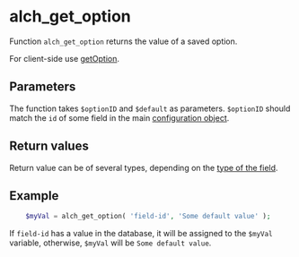 # alch_get_option

Function `alch_get_option` returns the value of a saved option.

For client-side use [getOption](/javascript/get_option.md).

## Parameters

The function takes `$optionID` and `$default` as parameters. `$optionID` should match the `id` of some field in the main [configuration object](../Configuration.md).

## Return values

Return value can be of several types, depending on the [type of the field](/fields/README.md).

## Example

```php
    $myVal = alch_get_option( 'field-id', 'Some default value' );
```

If `field-id` has a value in the database, it will be assigned to the `$myVal` variable, otherwise, `$myVal` will be `Some default value`.